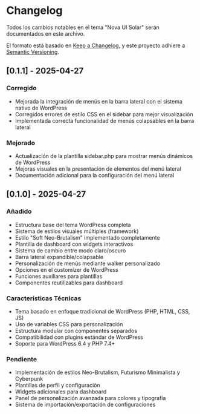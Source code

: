 # Changelog

Todos los cambios notables en el tema "Nova UI Solar" serán documentados en este archivo.

El formato está basado en [Keep a Changelog](https://keepachangelog.com/es/1.0.0/),
y este proyecto adhiere a [Semantic Versioning](https://semver.org/spec/v2.0.0.html).

## [0.1.1] - 2025-04-27

### Corregido
- Mejorada la integración de menús en la barra lateral con el sistema nativo de WordPress
- Corregidos errores de estilo CSS en el sidebar para mejor visualización
- Implementada correcta funcionalidad de menús colapsables en la barra lateral

### Mejorado
- Actualización de la plantilla sidebar.php para mostrar menús dinámicos de WordPress
- Mejoras visuales en la presentación de elementos del menú lateral
- Documentación adicional para la configuración del menú lateral

## [0.1.0] - 2025-04-27

### Añadido
- Estructura base del tema WordPress completa
- Sistema de estilos visuales múltiples (framework)
- Estilo "Soft Neo-Brutalism" implementado completamente
- Plantilla de dashboard con widgets interactivos
- Sistema de cambio entre modo claro/oscuro
- Barra lateral expandible/colapsable
- Personalización de menús mediante walker personalizado
- Opciones en el customizer de WordPress
- Funciones auxiliares para plantillas
- Componentes reutilizables para dashboard

### Características Técnicas
- Tema basado en enfoque tradicional de WordPress (PHP, HTML, CSS, JS)
- Uso de variables CSS para personalización
- Estructura modular con componentes separados
- Compatibilidad con plugins estándar de WordPress
- Soporte para WordPress 6.4 y PHP 7.4+

### Pendiente
- Implementación de estilos Neo-Brutalism, Futurismo Minimalista y Cyberpunk
- Plantillas de perfil y configuración
- Widgets adicionales para dashboard
- Panel de personalización avanzada para colores y tipografía
- Sistema de importación/exportación de configuraciones
